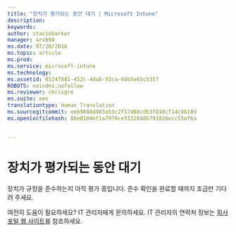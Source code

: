 ```yaml
---
title: "장치가 평가되는 동안 대기 | Microsoft Intune"
description: 
keywords: 
author: staciebarker
manager: arob98
ms.date: 07/20/2016
ms.topic: article
ms.prod: 
ms.service: microsoft-intune
ms.technology: 
ms.assetid: 01247881-452c-4da8-93ca-66b5e65c5317
ROBOTS: noindex,nofollow
ms.reviewer: chrisgre
ms.suite: ems
translationtype: Human Translation
ms.sourcegitcommit: eeb9888d803a53c2f17d88cdb3f010cf14c9b18d
ms.openlocfilehash: 08e0104ef1a7979cef332848b791026ecc55ef6a


---
```


# 장치가 평가되는 동안 대기
장치가 규정을 준수하는지 아직 평가 중입니다. 준수 확인을 완료할 때까지 조금만 기다려 주세요.

여전히 도움이 필요하세요? IT 관리자에게 문의하세요. IT 관리자의 연락처 정보는 [회사 포털 웹 사이트](http://portal.manage.microsoft.com)를 참조하세요.




<!--HONumber=Jul16_HO3-->


